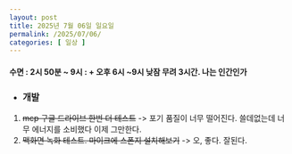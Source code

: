```yaml
---
layout: post
title: 2025년 7월 06일 일요일
permalink: /2025/07/06/
categories: [ 일상 ]
---
```

#### 수면 : 2시 50분 ~ 9시 : + 오후 6시 ~9시 낮잠 무려 3시간. 나는 인간인가
* ### 개발
1. ~~mcp 구글 드라이브 한번 더 테스트~~ -> 포기 품질이 너무 떨어진다. 쓸데없는데 너무 에너지를 소비했다 이제 그만한다.
2. ~~맥화면 녹화 테스트. 마이크에 스폰지 설치해보기~~ -> 오, 좋다. 잘된다. 